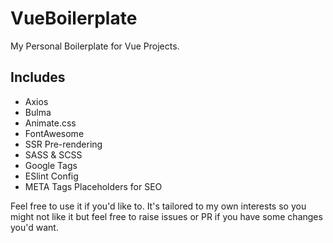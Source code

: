 # VueBoilerplate
My Personal Boilerplate for Vue Projects.

## Includes
- Axios
- Bulma
- Animate.css
- FontAwesome
- SSR Pre-rendering
- SASS & SCSS
- Google Tags
- ESlint Config
- META Tags Placeholders for SEO

Feel free to use it if you'd like to. It's tailored to my own interests so you might not like it but feel free to raise issues or PR if you have some changes you'd want.
